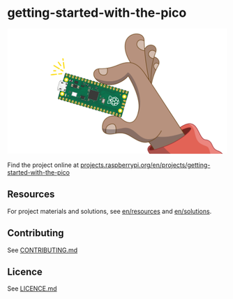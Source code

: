 # getting-started-with-the-pico

![getting-started-with-the-pico](en/images/banner.png)

Find the project online at [projects.raspberrypi.org/en/projects/getting-started-with-the-pico](https://projects.raspberrypi.org/en/projects/getting-started-with-the-pico)

## Resources
For project materials and solutions, see [en/resources](https://github.com/raspberrypilearning/getting-started-with-the/tree/master/en/resources) and [en/solutions](https://github.com/raspberrypilearning/getting-started-with-the/tree/master/en/solutions).

## Contributing
See [CONTRIBUTING.md](CONTRIBUTING.md)

## Licence
 See [LICENCE.md](LICENCE.md)
